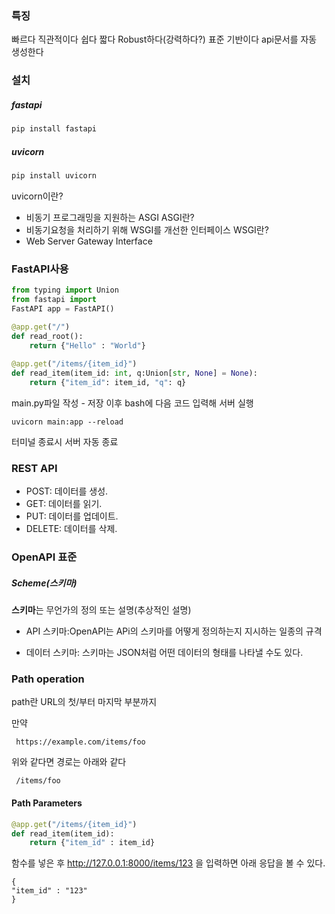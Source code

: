 ### 특징
빠르다
직관적이다
쉽다
짧다
Robust하다(강력하다?)
표준 기반이다
api문서를 자동 생성한다



### 설치
##### fastapi
```python
pip install fastapi
``` 

##### uvicorn
```python
pip install uvicorn
```
uvicorn이란?
- 비동기 프로그래밍을 지원하는 ASGI
ASGI란?
- 비동기요청을 처리하기 위해 WSGI를 개선한 인터페이스
WSGI란?
- Web Server Gateway Interface

### FastAPI사용
```python
from typing import Union 
from fastapi import 
FastAPI app = FastAPI() 

@app.get("/") 
def read_root(): 
	return {"Hello" : "World"} 
 
@app.get("/items/{item_id}") 
def read_item(item_id: int, q:Union[str, None] = None): 
	return {"item_id": item_id, "q": q}
```

main.py파일 작성 - 저장 이후 bash에 다음 코드 입력해 서버 실행
```
uvicorn main:app --reload
```
터미널 종료시 서버 자동 종료

### REST API
- POST: 데이터를 생성.
- GET: 데이터를 읽기.
- PUT: 데이터를 업데이트.
- DELETE: 데이터를 삭제.

### OpenAPI 표준
##### Scheme(스키마)

**스키마**는 무언가의 정의 또는 설명(추상적인 설명)


- API 스키마:OpenAPI는 APi의 스키마를 어떻게 정의하는지 지시하는 일종의 규격

- 데이터 스키마: 스키마는 JSON처럼 어떤 데이터의 형태를 나타낼 수도 있다.

### Path operation
path란 URL의 첫/부터 마지막 부분까지

만약
```
 https://example.com/items/foo
```
위와 같다면 경로는 아래와 같다
```
 /items/foo
```
#### Path Parameters
```python
@app.get("/items/{item_id}")
def read_item(item_id):
	return {"item_id" : item_id}
```
함수를 넣은 후 http://127.0.0.1:8000/items/123
을 입력하면 아래 응답을 볼 수 있다.

```
{
"item_id" : "123"
}
```